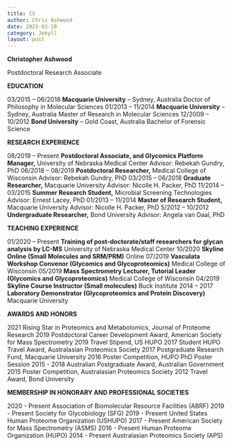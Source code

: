 ```yaml
---
title: CV
author: Chris Ashwood
date: 2021-03-10
category: Jekyll
layout: post
---
```


**Christopher Ashwood**

Postdoctoral Research Associate

**EDUCATION**

03/2015 – 06/2018	  **Macquarie University** – Sydney, Australia
                    Doctor of Philosophy in Molecular Sciences
01/2013 – 11/2014	  **Macquarie University** – Sydney, Australia
                    Master of Research in Molecular Sciences
12/2009 – 10/2012	  **Bond University** – Gold Coast, Australia
                    Bachelor of Forensic Science

**RESEARCH EXPERIENCE**

08/2019 – Present   **Postdoctoral Associate, and Glycomics Platform Manager,** University of Nebraska Medical Center
                    Advisor: Rebekah Gundry, PhD
06/2018 – 08/2019	  **Postdoctoral Researcher,** Medical College of Wisconsin
                    Advisor: Rebekah Gundry, PhD
03/2015 – 06/2018	  **Graduate Researcher,** Macquarie University 
                    Advisor: Nicolle H. Packer, PhD
11/2014 – 03/2015	  **Summer Research Student,** Microbial Screening Technologies
                    Advisor: Ernest Lacey, PhD
01/2013 – 11/2014	  **Master of Research Student,** Macquarie University
                    Advisor: Nicolle H. Packer, PhD
5/2012 – 10/2012	  **Undergraduate Researcher,** Bond University
                    Advisor: Angela van Daal, PhD

**TEACHING EXPERIENCE**

01/2020 – Present **Training of post-doctorate/staff researchers for glycan analysis by LC-MS**
                  University of Nebraska Medical Center
10/2020           **Skyline Online (Small Molecules and SRM/PRM)**
                  Online
07/2019	          **Vasculata Workshop Convenor (Glycomics and Glycoproteomics)**
                  Medical College of Wisconsin
05/2019	          **Mass Spectrometry Lecturer, Tutorial Leader (Glycomics and Glycoproteomics)**
                  Medical College of Wisconsin
04/2019           **Skyline Course Instructor (Small molecules)**
                  Buck Institute
2014 – 2017       **Laboratory Demonstrator (Glycoproteomics and Protein Discovery)**
                  Macquarie University

**AWARDS AND HONORS**

2021        Rising Star in Proteomics and Metabolomics, Journal of Proteome Research
2019	      Postdoctoral Career Development Award, American Society for Mass Spectrometry
2019        Travel Stipend, US HUPO
2017	      Student HUPO Travel Award, Australasian Proteomics Society
2017	      Postgraduate Research Fund, Macquarie University
2016	      Poster Competition, HUPO PhD Poster Session
2015 - 2018 Australian Postgraduate Award, Australian Government
2015	      Poster Competition, Australasian Proteomics Society
2012	       Travel Award, Bond University
	
**MEMBERSHIP IN HONORARY AND PROFESSIONAL SOCIETIES**

2020 - Present	Association of Biomolecular Resource Facilities (ABRF)
2019 - Present	Society for Glycobiology (SFG)
2019 - Present	United States Human Proteome Organization (USHUPO)
2017 - Present	American Society for Mass Spectrometry (ASMS)
2016 - Present	Human Proteome Organization (HUPO)
2014 - Present	Australasian Proteomics Society (APS)
